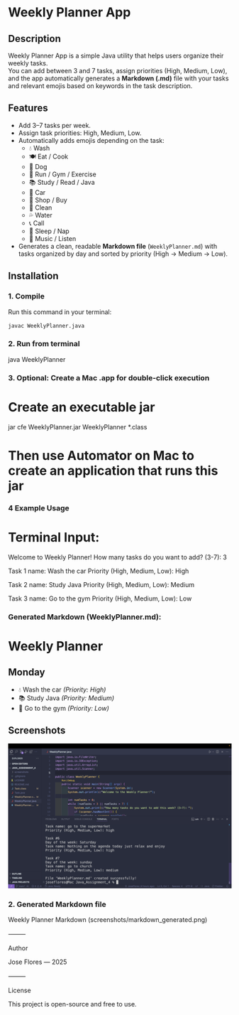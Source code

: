 # Weekly Planner App

## Description
Weekly Planner App is a simple Java utility that helps users organize their weekly tasks.  
You can add between 3 and 7 tasks, assign priorities (High, Medium, Low), and the app automatically generates a **Markdown (.md)** file with your tasks and relevant emojis based on keywords in the task description.

## Features
- Add 3–7 tasks per week.  
- Assign task priorities: High, Medium, Low.  
- Automatically adds emojis depending on the task:
  - 💧 Wash  
  - 🍽️ Eat / Cook  
  - 🐶 Dog  
  - 🏃 Run / Gym / Exercise  
  - 📚 Study / Read / Java  
  - 🚗 Car  
  - 🛒 Shop / Buy  
  - 🧹 Clean  
  - 💦 Water  
  - 📞 Call  
  - 🛌 Sleep / Nap  
  - 🎵 Music / Listen  
- Generates a clean, readable **Markdown file** (`WeeklyPlanner.md`) with tasks organized by day and sorted by priority (High → Medium → Low).  

## Installation

### 1. Compile
Run this command in your terminal:

```bash
javac WeeklyPlanner.java
```

### 2. Run from terminal
java WeeklyPlanner

### 3. Optional: Create a Mac .app for double-click execution
# Create an executable jar
jar cfe WeeklyPlanner.jar WeeklyPlanner *.class

# Then use Automator on Mac to create an application that runs this jar

### 4 Example Usage

# Terminal Input:
Welcome to Weekly Planner!
How many tasks do you want to add? (3-7): 3

Task 1 name: Wash the car
Priority (High, Medium, Low): High

Task 2 name: Study Java
Priority (High, Medium, Low): Medium

Task 3 name: Go to the gym
Priority (High, Medium, Low): Low

### Generated Markdown (WeeklyPlanner.md):

# Weekly Planner

## Monday
- 💧 Wash the car _(Priority: High)_
- 📚 Study Java _(Priority: Medium)_
- 🏃 Go to the gym _(Priority: Low)_

## Screenshots

![Weekly Planner Terminal](screenshots/terminal_example.png)

### 2. Generated Markdown file
Weekly Planner Markdown (screenshots/markdown_generated.png)

⸻

Author 

Jose Flores — 2025

⸻

License

This project is open-source and free to use.
